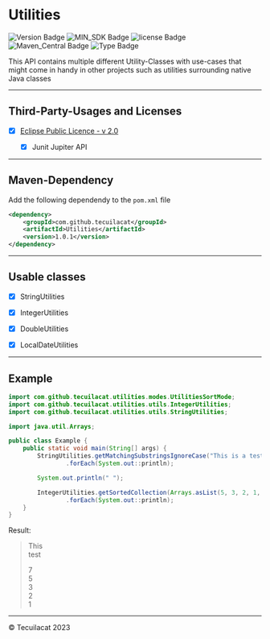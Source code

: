 # Utilities


![Version Badge](https://img.shields.io/badge/version-1.0.1-blue)
![MIN_SDK Badge](https://img.shields.io/badge/MIN_SDK-Java_17-red)
![license Badge](https://img.shields.io/badge/License-MIT-gree)
![Maven_Central Badge](https://img.shields.io/badge/maven_central-pending-brown)
![Type Badge](https://img.shields.io/badge/Software_Typ-utilities-green)

This API contains multiple different Utility-Classes with use-cases that might come in handy in other projects such as utilities surrounding native Java classes

---

## Third-Party-Usages and Licenses
- [X] [Eclipse Public Licence - v 2.0](https://github.com/junit-team/junit5/blob/main/LICENSE.md)
  - [X] Junit Jupiter API


--- 
## Maven-Dependency
Add the following dependendy to the `pom.xml` file
```xml
<dependency>
    <groupId>com.github.tecuilacat</groupId>
    <artifactId>Utilities</artifactId>
    <version>1.0.1</version>
</dependency>
```

---
## Usable classes
- [X] StringUtilities
- [X] IntegerUtilities
- [X] DoubleUtilities
- [X] LocalDateUtilities


---

## Example

```java
import com.github.tecuilacat.utilities.modes.UtilitiesSortMode;
import com.github.tecuilacat.utilities.utils.IntegerUtilities;
import com.github.tecuilacat.utilities.utils.StringUtilities;

import java.util.Arrays;

public class Example {
    public static void main(String[] args) {
        StringUtilities.getMatchingSubstringsIgnoreCase("This is a test!", "this|test")
                .forEach(System.out::println);

        System.out.println(" ");

        IntegerUtilities.getSortedCollection(Arrays.asList(5, 3, 2, 1, 7), UtilitiesSortMode.DESCENDING)
                .forEach(System.out::println);
    }
}
```

Result:
> This  
> test  
>  
> 7  
> 5  
> 3  
> 2  
> 1


---
&copy; Tecuilacat 2023